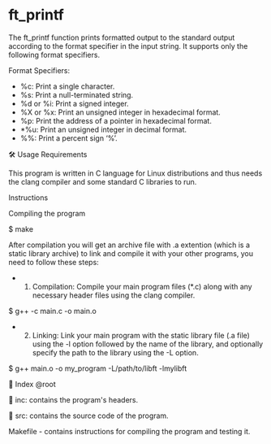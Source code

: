 # ft_printf
The ft_printf function prints formatted output to the standard output according to the format specifier in the input string.
It supports only the following format specifiers.

Format Specifiers:

* %c: Print a single character.
* %s: Print a null-terminated string.
* %d or %i: Print a signed integer.
* %X or %x: Print an unsigned integer in hexadecimal format.
* %p: Print the address of a pointer in hexadecimal format.
* *%u: Print an unsigned integer in decimal format.
* %%: Print a percent sign ‘%’.

🛠️ Usage
Requirements

This program is written in C language for Linux distributions and thus needs the clang compiler and some standard C libraries to run.

Instructions

Compiling the program

$ make

After compilation you will get an archive file with  .a  extention (which is a static library archive) to link and compile it with your other programs, you need to follow these steps:

* 1. Compilation: Compile your main program files (*.c) along with any necessary header files using the clang compiler.

$ g++ -c main.c -o main.o

* 2. Linking: Link your main program with the static library file (.a file) using the -l option followed by the name of the library, and optionally specify the path to the library using the -L option.

$ g++ main.o -o my_program -L/path/to/libft -lmylibft

📑 Index
@root

📁 inc: contains the program's headers.

📁 src: contains the source code of the program.

Makefile - contains instructions for compiling the program and testing it.
